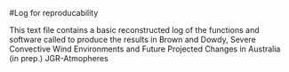 #Log for reproducability

This text file contains a basic reconstructed log of the functions and software called to produce the 
results in Brown and Dowdy, Severe Convective Wind Environments and Future Projected Changes in Australia (in prep.) JGR-Atmopheres
